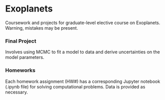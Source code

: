 # Exoplanets
Coursework and projects for graduate-level elective course on Exoplanets. Warning, mistakes may be present.

### Final Project
Involves using MCMC to fit a model to data and derive uncertainties on the model parameters.

### Homeworks
Each homework assignment (HW#) has a corresponding Jupyter notebook (.ipynb file) for solving computational problems. Data is provided as necessary. 
